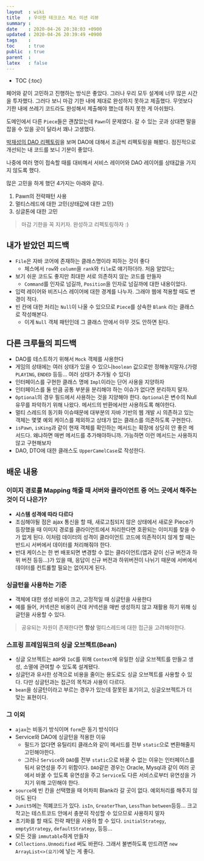 ```yaml
---
layout  : wiki
title   : 우아한 테크코스 체스 미션 리뷰
summary : 
date    : 2020-04-26 20:38:03 +0900
updated : 2020-04-26 20:39:49 +0900
tags    : 
toc     : true
public  : true
parent  : 
latex   : false
---
```

* TOC
{:toc}

페어와 같이 고민하고 진행하는 방식은 좋았다. 그러나 우리 모두 설계에 너무 많은 시간을 투자했다. 그러다 보니 마감 기한 내에 제대로 완성하지 못하고 제출했다. 무엇보다 기한 내에 쓰레기 코드라도 완성해서 제출해야 했는데 하지 못한 게 아쉬웠다.

도메인에서 다른 `Piece`들은 괜찮았는데 `Pawn`이 문제였다. 갈 수 있는 곳과 상대편 말을 잡을 수 있을 곳이 달라서 꽤나 고생했다.

[박재성의 DAO 리펙토링](https://www.youtube.com/watch?v=ylrMBeakVnk)을 보며 DAO에 대해서 조금씩 리펙토링을 해봤다. 점진적으로 개선되는 내 코드를 보니 기분이 좋았다.

나중에 여러 명이 접속할 때를 대비해서 서비스 레이어와 DAO 레이어를 상태값을 가지지 않도록 했다.

많은 고민을 하게 했던 4가지는 아래와 같다.

1. Pawn의 전략패턴 사용
2. 멀티스레드에 대한 고민(상태값에 대한 고민)
3. 싱글톤에 대한 고민

> 마감 기한을 꼭 지키자. 완성하고 리펙토링하자 :)

## 내가 받았던 피드백

- `File`은 자바 코어에 존재하는 클래스명이라 피하는 것이 좋다
    - 체스에서 `row`와 `column`을 `rank`와 `file`로 얘기하더라. 처음 알았다;;
- 보기 쉬운 코드도 좋지만 최대한 서로 의존하지 않는 코드를 만들자
    - `Command`를 인자로 넘길까, `Position`을 인자로 넘길까에 대한 내용이었다.
- 입력 레이어와 비즈니스 레이어에 대한 경계를 나누자. 그래야 웹에 적용할 때도 변경이 적다.
- 빈 칸에 대한 처리는 `Null`이 나올 수 있으므로 `Piece`를 상속한 `Blank` 라는 클래스로 작성해본다.
    - 이게 `Null` 객체 패턴인데 그 클래스 안에서 아무 것도 안하면 된다.

## 다른 크루들의 피드백

- DAO를 테스트하기 위해서 `Mock` 객체를 사용한다
- 게임의 상태에는 여러 상태가 있을 수 있으니`boolean` 값으로만 정해놓지말자.(가령 `PLAYING`, `ENDED` 등등… 여러 상태가 추가될 수 있다)
- 인터페이스를 구현한 클래스 명에 `Impl`이라는 단어 사용을 지양하자
- 인터페이스를 둘 만큼 공통 부분을 분리해야 하는 이슈가 없다면 분리하지 말자.
- `Optional`의 경우 필드에서 사용하는 것을 지양해야 한다. `Optional`은 변수의 Null 유무를 파악하기 위해 나왔다. 메서드의 반환에서만 사용하도록 해야한다.
- 멀티 스레드의 동기화 이슈때문에 대부분의 자바 기반의 웹 개발 시 의존하고 있는 객체는 몇몇 예외 케이스를 제외하고 상태가 없는 클래스를 의존하도록 구현한다.
- `isPawn`, `isKing`과 같이 현재 객체를 확인하는 메서드는 확장에 상당히 안 좋은 메서드다. 왜냐하면 매번 메서드를 추가해야하니까. 가능하면 이런 메서드는 사용하지 않고 구현해보자
- DAO, DTO에 대한 클래스도 `UpperCamelCase`로 작성한다.

## 배운 내용

### 이미지 경로를 Mapping 해줄 때 서버와 클라이언트 중 어느 곳에서 해주는 것이 더 나은가?

- **시스템 성격에 따라 다르다**
- 조심해야될 점은 ajax 통신을 할 때, 새로고침되지 않은 상태에서 새로운 Piece가 등장했을 때 이미지 경로를 클라이언트에서 처리한다면 호환되는 이미지를 찾을 수가 없게 된다. 이처럼 데이터의 성격이 클라이언트 코드에 의존적이지 않게 할 때는 반드시 서버에서 데이터를 처리해줘야 한다.
- 반대 케이스는 한 번 배포되면 변경할 수 없는 클라이언트(앱과 같이 신규 버전과 하위 버전 등등...)가 있을 때, 응답이 신규 버전과 하위버전이 나뉘기 때문에 서버에서 데이터를 컨트롤할 필요는 없어지게 된다.

### 싱글턴을 사용하는 기준

- 객체에 대한 생성 비용이 크고, 고정적일 때 싱글턴을 사용한다
- 예를 들어, 커넥션은 비용이 큰데 커넥션을 매번 생성하지 않고 재활용 하기 위해 싱글턴을 사용할 수 있다.

> 공유되는 자원이 존재한다면 **항상** 멀티스레드에 대한 접근을 고려해야한다.

### 스프링 프레임워크의 싱글 오브젝트(Bean)

- 싱글 오브젝트는 `AOP`와 `IoC`를 위해 `Context`에 유일한 싱글 오브젝트를 만들고 생성, 소멸에 관여할 수 있도록 설계됐다.
- 싱글턴과 유사한 성격으로 비용을 줄이는 용도로도 싱글 오브젝트를 사용할 수 있다. 다만 싱글턴과는 접근의 목적과 사용이 다르다.
- `bean`을 싱글턴이라고 부르는 경우가 있는데 잘못된 표기이고, 싱글오브젝트가 더 맞는 표현이다.

### 그 이외

- `ajax`는 비동기 방식이며 `form`은 동기 방식이다
- Service와 DAO에 싱글턴을 적용한 이유
    - 필드가 없다면 유틸리티 클래스와 같이 메서드를 전부 `static`으로 변환해줄지 고민해야한다.
    - 그러나 `Service`와 `DAO`를 전부 `static`으로 바꿀 수 없는 이유는 인터페이스를 둬서 유연성을 주기 위함이다. `DAO`같은 경우는 Oracle, Mysql과 같이 여러 곳에서 바꿀 수 있도록 유연성을 주고 `Service`도 다른 서비스로부터 유연성을 가지기 위해 고민해야 한다.
- `source`에 빈 칸을 선택했을 때 어차피 Blank라 갈 곳이 없다. 예외처리를 해주지 않아도 된다
- `Junit5`에는 적폐코드가 있다. `isIn`, `GreaterThan`, `LessThan` `between`등등... 크고 작고는 테스트코드 안에서 충분히 작성할 수 있으므로 사용하지 말자
- 초기화를 할 때도 전략 패턴을 사용하 할 수 있다. `initialStrategy`, `emptyStrategy`, `defaultStrategy`, 등등…
- 모든 것을 `immutable`하게 만들자
- `Collections.Unmodified` 써도 바뀐다. 그래서 불변하도록 만드려면 `new ArrayList<>(요기)`에 넣는 게 좋다.
